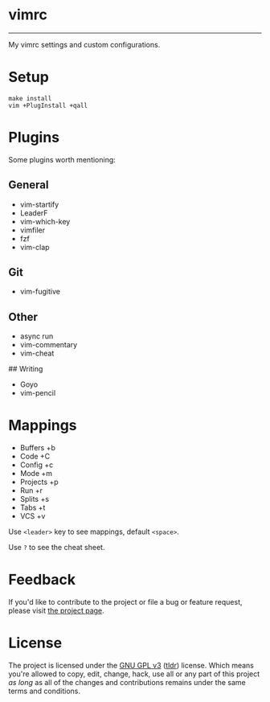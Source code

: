 # vimrc
---

My vimrc settings and custom configurations.

# Setup

```
make install
vim +PlugInstall +qall
```

# Plugins

Some plugins worth mentioning:

## General
- vim-startify
- LeaderF
- vim-which-key
- vimfiler
- fzf
- vim-clap

## Git
- vim-fugitive

## Other
- async run
- vim-commentary
- vim-cheat

## Writing
- Goyo
- vim-pencil

# Mappings

- Buffers            <leader>+b
- Code               <leader>+C
- Config             <leader>+c
- Mode               <leader>+m
- Projects           <leader>+p
- Run                <leader>+r
- Splits             <leader>+s
- Tabs               <leader>+t
- VCS                <leader>+v

Use `<leader>` key to see mappings, default `<space>`.

Use `?` to see the cheat sheet.

# Feedback

If you'd like to contribute to the project or file a bug or feature request, please visit [the project page][1].

# License

The project is licensed under the [GNU GPL v3][2] ([tldr][3]) license. Which means you're allowed to copy, edit, change, hack, use all or any part of this project *as long* as all of the changes and contributions remains under the same terms and conditions.

  [1]: https://github.com/desyncr/vimrc/
  [2]: http://www.gnu.org/licenses/gpl.html
  [3]: http://www.tldrlegal.com/license/gnu-general-public-license-v3-(gpl-3)
